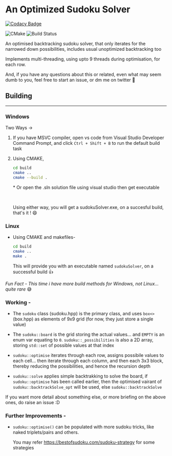 # An Optimized Sudoku Solver

[![Codacy Badge](https://api.codacy.com/project/badge/Grade/cd961189988f49518f0ba9a0e60d2b6b)](https://app.codacy.com/manual/AdityaGupta150/sudokuSolver_Optimized?utm_source=github.com&utm_medium=referral&utm_content=AdityaGupta150/sudokuSolver_Optimized&utm_campaign=Badge_Grade_Dashboard)

![CMake](https://github.com/AdityaGupta150/sudokuSolver_Optimized/workflows/CMake/badge.svg)
![Build Status](https://travis-ci.com/AdityaGupta150/sudokuSolver_Optimized.svg?branch=master)

An optimised backtracking sudoku solver, that only iterates for the narrowed down possibilities, includes usual unoptimized backtracking too

Implements multi-threading, using upto 9 threads during optimisation, for each row.

And, if you have any questions about this or related, even what may seem dumb to you, feel free to start an issue, or dm me on twitter 🚀

## Building

----

### Windows

Two Ways ->

1. If you have MSVC compiler, open vs code from Visual Studio Developer Command Prompt, and click `Ctrl + Shift + B` to run the default build task

2. Using CMAKE,

    ``` sh
    cd build
    cmake ..
    cmake --build .
    ```

    \* Or open the .sln solution file using visual studio then get executable

    <br>

    Using either way, you will get a sudokuSolver.exe, on a succesful build, that's it ! 😄

### Linux

* Using CMAKE and makefiles-

    ```sh
    cd build
    cmake ..
    make .
    ```

    This will provide you with an executable named `sudokuSolver`, on a successful build 👍

_Fun Fact - This time i have more build methods for Windows, not Linux... quite rare_ 😅

### Working -

* The `sudoku` class (sudoku.hpp) is the primary class, and uses `box<>` (box.hpp) as elements of 9x9 grid (for now, they just store a single value)

* The `sudoku::board` is the grid storing the actual values... and `EMPTY` is an enum var equating to `0`. `sudoku::_possibilities` is also a 2D array, storing `std::set` of possible values at that index

* `sudoku::optimise` iterates through each row, assigns possibile values to each cell... then iterate through each column, and then each 3x3 block, thereby reducing the possibilities, and hence the recursion depth

* `sudoku::solve` applies simple backtrakking to solve the board,
if `sudoku::optimise` has been called earlier, then the optimised vairant of `sudoku::backtrackSolve_opt` will be used, else `sudoku::backtrackSolve`

If you want more detail about something else, or more briefing on the above ones, do raise an issue :D

### Further Improvements -

* `sudoku::optimise()` can be populated with more sudoku tricks, like naked triplets/pairs and others.

    You may refer https://bestofsudoku.com/sudoku-strategy for some strategies
